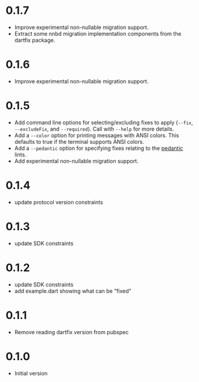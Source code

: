 # 0.1.7
* Improve experimental non-nullable migration support.
* Extract some nnbd migration implementation components from the dartfix
  package.

# 0.1.6
* Improve experimental non-nullable migration support.

# 0.1.5
* Add command line options for selecting/excluding fixes to apply (`--fix`,
  `--excludeFix`, and `--required`). Call with `--help` for more details.
* Add a `--color` option for printing messages with ANSI colors. This defaults
  to true if the terminal supports ANSI colors.
* Add a `--pedantic` option for specifying fixes relating to the [pedantic]
  lints.
* Add experimental non-nullable migration support.

[pedantic]: https://pub.dev/packages/pedantic

# 0.1.4
 * update protocol version constraints

# 0.1.3
 * update SDK constraints

# 0.1.2
 * update SDK constraints
 * add example.dart showing what can be "fixed"

# 0.1.1
 * Remove reading dartfix version from pubspec

# 0.1.0
 * Initial version

